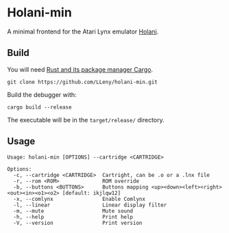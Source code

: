 # Holani-min
A minimal frontend for the Atari Lynx emulator [Holani](https://github.com/LLeny/holani).

## Build
You will need [Rust and its package manager Cargo](https://www.rust-lang.org/). 

```
git clone https://github.com/LLeny/holani-min.git
```

Build the debugger with:

```
cargo build --release
```

The executable will be in the `target/release/` directory.

## Usage

```
Usage: holani-min [OPTIONS] --cartridge <CARTRIDGE>

Options:
  -c, --cartridge <CARTRIDGE>  Cartright, can be .o or a .lnx file
  -r, --rom <ROM>              ROM override
  -b, --buttons <BUTTONS>      Buttons mapping <up><down><left><right><out><in><o1><o2> [default: ikjlqw12]
  -x, --comlynx                Enable Comlynx
  -l, --linear                 Linear display filter
  -m, --mute                   Mute sound
  -h, --help                   Print help
  -V, --version                Print version
```
